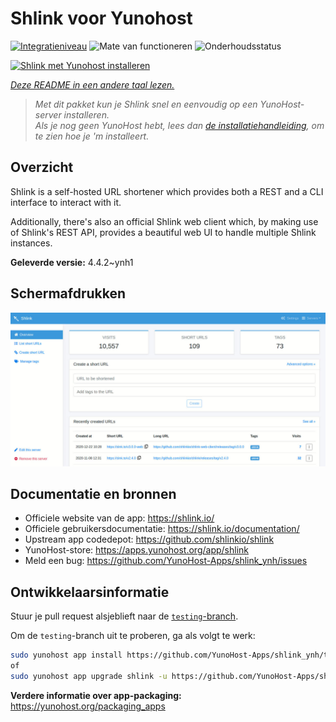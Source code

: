 <!--
NB: Deze README is automatisch gegenereerd door <https://github.com/YunoHost/apps/tree/master/tools/readme_generator>
Hij mag NIET handmatig aangepast worden.
-->

# Shlink voor Yunohost

[![Integratieniveau](https://apps.yunohost.org/badge/integration/shlink)](https://ci-apps.yunohost.org/ci/apps/shlink/)
![Mate van functioneren](https://apps.yunohost.org/badge/state/shlink)
![Onderhoudsstatus](https://apps.yunohost.org/badge/maintained/shlink)

[![Shlink met Yunohost installeren](https://install-app.yunohost.org/install-with-yunohost.svg)](https://install-app.yunohost.org/?app=shlink)

*[Deze README in een andere taal lezen.](./ALL_README.md)*

> *Met dit pakket kun je Shlink snel en eenvoudig op een YunoHost-server installeren.*  
> *Als je nog geen YunoHost hebt, lees dan [de installatiehandleiding](https://yunohost.org/install), om te zien hoe je 'm installeert.*

## Overzicht

Shlink is a self-hosted URL shortener which provides both a REST and a CLI interface to interact with it.

Additionally, there's also an official Shlink web client which, by making use of Shlink's REST API, provides a beautiful web UI to handle multiple Shlink instances.

**Geleverde versie:** 4.4.2~ynh1

## Schermafdrukken

![Schermafdrukken van Shlink](./doc/screenshots/shlink-web-client-placeholder.jpg)

## Documentatie en bronnen

- Officiele website van de app: <https://shlink.io/>
- Officiele gebruikersdocumentatie: <https://shlink.io/documentation/>
- Upstream app codedepot: <https://github.com/shlinkio/shlink>
- YunoHost-store: <https://apps.yunohost.org/app/shlink>
- Meld een bug: <https://github.com/YunoHost-Apps/shlink_ynh/issues>

## Ontwikkelaarsinformatie

Stuur je pull request alsjeblieft naar de [`testing`-branch](https://github.com/YunoHost-Apps/shlink_ynh/tree/testing).

Om de `testing`-branch uit te proberen, ga als volgt te werk:

```bash
sudo yunohost app install https://github.com/YunoHost-Apps/shlink_ynh/tree/testing --debug
of
sudo yunohost app upgrade shlink -u https://github.com/YunoHost-Apps/shlink_ynh/tree/testing --debug
```

**Verdere informatie over app-packaging:** <https://yunohost.org/packaging_apps>
